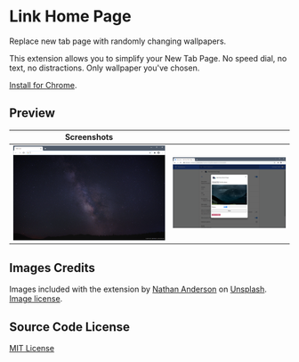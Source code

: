 # Link Home Page

Replace new tab page with randomly changing wallpapers.

This extension allows you to simplify your New Tab Page.
No speed dial, no text, no distractions. Only wallpaper you've chosen.

[Install for Chrome][link-chrome].

## Preview

| Screenshots | |
| - | - |
| ![Screenshot 1][screen1] | ![Screenshot 2][screen2] |

## Images Credits

Images included with the extension by [Nathan Anderson][img-author]
on [Unsplash][img-source]. [Image license][img-license].

## Source Code License

[MIT License][src-license]

[link-chrome]: https://chrome.google.com/webstore/detail/gcmoighfngkbamcclibkopgljgamjfki
[screen1]: chrome_store/scr1.png
[screen2]: chrome_store/scr2.png
[src-license]: ./LICENSE
[img-author]: https://unsplash.com/@nathananderson
[img-source]: https://unsplash.com/
[img-license]: https://unsplash.com/license
